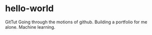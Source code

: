 # hello-world
GitTut
Going through the motions of github. Building a portfolio for me alone. Machine learning. 
